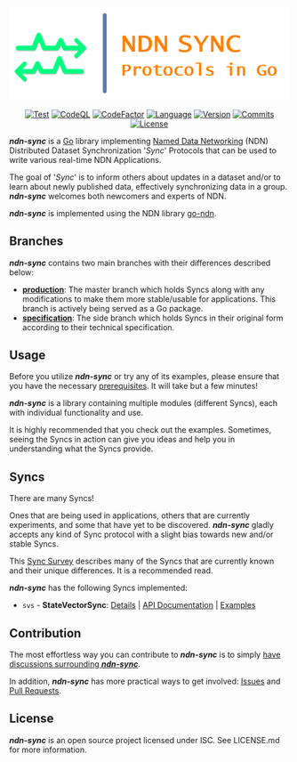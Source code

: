 <div align="center">

![Visual](/docs/README_VISUAL.png)

[![Test](https://img.shields.io/github/actions/workflow/status/justincpresley/ndn-sync/test.yaml?branch=production&label=Test)][1]
[![CodeQL](https://img.shields.io/github/actions/workflow/status/justincpresley/ndn-sync/codeql.yml?branch=production&label=CodeQL)][2]
[![CodeFactor](https://img.shields.io/codefactor/grade/github/justincpresley/ndn-sync/production?label=CodeFactor)][3]
[![Language](https://img.shields.io/github/go-mod/go-version/justincpresley/ndn-sync/production?label=Go)][4]
[![Version](https://img.shields.io/github/v/tag/justincpresley/ndn-sync?label=Latest%20version)][5]
[![Commits](https://img.shields.io/github/commits-since/justincpresley/ndn-sync/latest/production?label=Unreleased%20commits)][6]
[![License](https://img.shields.io/github/license/justincpresley/ndn-sync?label=License)][7]

</div>

***ndn-sync*** is a [Go](https://go.dev/) library implementing [Named Data Networking](https://named-data.net/) (NDN) Distributed Dataset Synchronization '*Sync*' Protocols that can be used to write various real-time NDN Applications.

The goal of '*Sync*' is to inform others about updates in a dataset and/or to learn
about newly published data, effectively synchronizing data in a group.
***ndn-sync*** welcomes both newcomers and experts of NDN.

***ndn-sync*** is implemented using the NDN library [go-ndn](https://github.com/zjkmxy/go-ndn).


## Branches

***ndn-sync*** contains two main branches with their differences described below:

* [**production**](https://github.com/justincpresley/ndn-sync/tree/production): The master branch which holds Syncs along with any modifications to make them more stable/usable for applications. This branch is actively being served as a Go package.
* [**specification**](https://github.com/justincpresley/ndn-sync/tree/specification): The side branch which holds Syncs in their original form according to their technical specification.


## Usage

Before you utilize ***ndn-sync*** or try any of its examples, please ensure that you have the necessary [prerequisites](/docs/INSTALL.md). It will take but a few minutes!

***ndn-sync*** is a library containing multiple modules (different Syncs), each with individual functionality and use.

It is highly recommended that you check out the examples. Sometimes, seeing the Syncs in action can give you ideas and help you in understanding what the Syncs provide.


## Syncs

There are many Syncs!

Ones that are being used in applications, others that are currently experiments,
and some that have yet to be discovered. ***ndn-sync*** gladly accepts any
kind of Sync protocol with a slight bias towards new and/or stable Syncs.

This [Sync Survey](https://named-data.net/wp-content/uploads/2021/05/ndn-0053-2-sync-survey.pdf)
describes many of the Syncs that are currently known and their unique differences. It is a recommended read.

***ndn-sync*** has the following Syncs implemented:

* `svs` - **StateVectorSync**: [Details](/docs/syncs/SVS.md) | [API Documentation](https://pkg.go.dev/github.com/justincpresley/ndn-sync/pkg/svs) | [Examples](/examples/svs/README.md)


## Contribution

The most effortless way you can contribute to ***ndn-sync*** is to simply [have discussions surrounding ***ndn-sync***](https://github.com/justincpresley/ndn-sync/discussions).

In addition, ***ndn-sync*** has more practical ways to get involved: [Issues](https://github.com/justincpresley/ndn-sync/issues) and [Pull Requests](https://github.com/justincpresley/ndn-sync/pulls).


## License

***ndn-sync*** is an open source project licensed under ISC. See LICENSE.md for more information.

[1]: https://github.com/justincpresley/ndn-sync/actions/workflows/test.yaml
[2]: https://github.com/justincpresley/ndn-sync/actions/workflows/codeql.yml
[3]: https://www.codefactor.io/repository/github/justincpresley/ndn-sync
[4]: https://go.dev/
[5]: https://github.com/justincpresley/ndn-sync/releases
[6]: https://github.com/justincpresley/ndn-sync/compare/v0.0.0-alpha.15...HEAD
[7]: https://en.wikipedia.org/wiki/ISC_license
